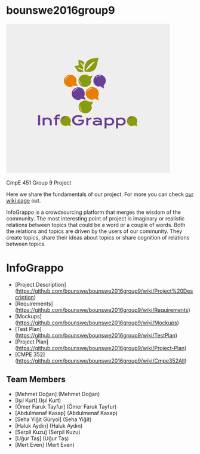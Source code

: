 # bounswe2016group9

<img src="https://raw.githubusercontent.com/bounswe/bounswe2016group9/master/logo/GeneralLogo.png" height="400" width="440">

CmpE 451 Group 9 Project

Here we share the fundamentals of our project. For more you can check [our wiki page](https://github.com/bounswe/bounswe2016group9/wiki) out.    

InfoGrappo is a crowdsourcing platform that merges the wisdom of the community. The most interesting point of project is imaginary or realistic relations between topics that could be a word or a couple of words. Both the relations and topics are driven by the users of our community. They create topics, share their ideas about topics or share cognition of relations between topics. 
# InfoGrappo 
+    [Project Description] (https://github.com/bounswe/bounswe2016group9/wiki/Project%20Description)   
+    [Requirements] (https://github.com/bounswe/bounswe2016group9/wiki/Requirements)  
+    [Mockups] (https://github.com/bounswe/bounswe2016group9/wiki/Mockups)   
+    [Test Plan] (https://github.com/bounswe/bounswe2016group9/wiki/TestPlan)   
+    [Project Plan] (https://github.com/bounswe/bounswe2016group9/wiki/Project-Plan)
+    [CMPE 352] (https://github.com/bounswe/bounswe2016group9/wiki/Cmpe352All)


## Team Members
+    [Mehmet Doğan] (Mehmet Doğan)
+    [Işıl Kurt] (Işıl Kurt)
+    [Ömer Faruk Tayfur] (Ömer Faruk Tayfur)
+    [Abdulmenaf Kasap] (Abdulmenaf Kasap)
+    [Seha Yiğit Güryol] (Seha Yiğit)
+    [Haluk Aydın] (Haluk Aydın)
+    [Serpil Kuzu] (Serpil Kuzu)
+    [Uğur Taş] (Uğur Taş)
+    [Mert Even] (Mert Even)
